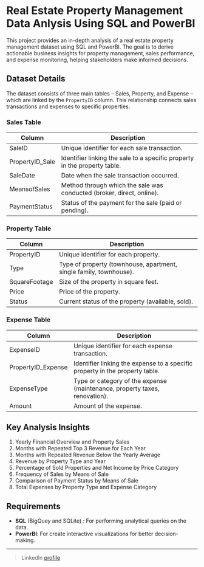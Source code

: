 # Real Estate Property Management Data Anlysis Using SQL and PowerBI
This project provides an in-depth analysis of a real estate property management dataset using SQL and PowerBI. The goal is to derive actionable business insights for property management, sales performance, and expense monitoring, helping stakeholders make informed decisions.

## Dataset Details
The dataset consists of three main tables – Sales, Property, and Expense – which are linked by the `PropertyID` column. This relationship connects sales transactions and expenses to specific properties.

### Sales Table
| Column          | Description                                                                                               |
|-----------------|-----------------------------------------------------------------------------------------------------------|
| SaleID          | Unique identifier for each sale transaction.                                                              |
| PropertyID_Sale | Identifier linking the sale to a specific property in the property table.                                 |
| SaleDate        | Date when the sale transaction occurred.                                                                  |
| MeansofSales    | Method through which the sale was conducted (broker, direct, online).                                     |
| PaymentStatus   | Status of the payment for the sale (paid or pending).                                                     |

### Property Table
| Column         | Description                                                                                               |
|----------------|-----------------------------------------------------------------------------------------------------------|
| PropertyID     | Unique identifier for each property.                                                                      |
| Type           | Type of property (townhouse, apartment, single family, townhouse).                                        |
| SquareFootage  | Size of the property in square feet.                                                                      |
| Price          | Price of the property.                                                                                    |
| Status         | Current status of the property (available, sold).                                                         |

### Expense Table
| Column           | Description                                                                                               |
|------------------|-----------------------------------------------------------------------------------------------------------|
| ExpenseID        | Unique identifier for each expense transaction.                                                           |
| PropertyID_Expense | Identifier linking the expense to a specific property in the property table.                            |
| ExpenseType      | Type or category of the expense (maintenance, property taxes, renovation).                                |
| Amount           | Amount of the expense.                                                                                    |

## Key Analysis Insights
1. Yearly Financial Overview and Property Sales
2. Months with Repeated Top 3 Revenue for Each Year
3. Months with Repeated Revenue Below the Yearly Average
4. Revenue by Property Type and Year
5. Percentage of Sold Properties and Net Income by Price Category
6. Frequency of Sales by Means of Sale
7. Comparison of Payment Status by Means of Sale
8. Total Expenses by Property Type and Expense Category

## Requirements
- **SQL** (BigQuey and SQLite) : For performing analytical queries on the data.
- **PowerBI**: For create interactive visualizations for better decision-making.

---

> LinkedIn [profile](https://www.linkedin.com/in/e-rena/)<br>

